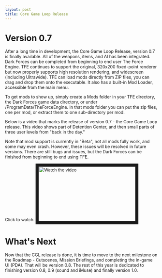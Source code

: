```yaml
---
layout: post
title: Core Game Loop Release
---
```


# Version 0.7
After a long time in development, the Core Game Loop Release, version 0.7 is finally available. All of the weapons, items, and AI has been integrated. Dark Forces can be completed from beginning to end user The Force Engine. TFE continues to support the original, 320x200 fixed-point renderer but now properly supports high resolution rendering, and widescreen (including Ultrawide). TFE can load mods directly from ZIP files, you can drag and drop them onto the executable. It also has a built-in Mod Loader, accessible from the main menu.

To get mods to show up, simply create a Mods folder in your TFE directory, the Dark Forces game data directory, or under /ProgramData/TheForceEngine. In that mods folder you can put the zip files, one per mod, or extract them to one sub-directory per mod.

Below is a video that marks the release of version 0.7 - the Core Game Loop release. This video shows part of Detention Center, and then small parts of three user levels from "back in the day." 

Note that mod support is currently in "Beta", not all mods fully work, and some may even crash. However, these issues will be resolved in future versions. There are still bugs and issues, but the Dark Forces can be finished from beginning to end using TFE.

Click to watch.
<a href="https://youtu.be/PmlIixrAa2o" target="_blank">
 <img src="https://i9.ytimg.com/vi/PmlIixrAa2o/mq2.jpg?sqp=COyP3YwG&rs=AOn4CLCZmkZQg633KxJ0iuxdk59466IVGA" alt="Watch the video" width="320" height="180" border="10" />
</a>

# What's Next
Now that the CGL release is done, it is time to move to the next milestone on the Roadmap - Cutscenes, Mission Briefings, and completing the in-game UI (PDA). That will be version 0.8. The rest of this year is dedicated to finishing version 0.8, 0.9 (sound and iMuse) and finally version 1.0.
